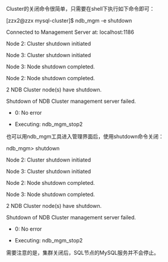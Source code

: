 

Cluster的关闭命令很简单，只需要在shell下执行如下命令即可：

[zzx2@zzx mysql-cluster]$ ndb_mgm -e shutdown

Connected to Management Server at: localhost:1186

Node 2: Cluster shutdown initiated

Node 3: Cluster shutdown initiated

Node 3: Node shutdown completed.

Node 2: Node shutdown completed.

2 NDB Cluster node(s) have shutdown.

Shutdown of NDB Cluster management server failed.

* 0: No error

* Executing: ndb_mgm_stop2

也可以用ndb_mgm工具进入管理界面后，使用shutdown命令关闭：

ndb_mgm> shutdown

Node 2: Cluster shutdown initiated

Node 3: Cluster shutdown initiated

Node 2: Node shutdown completed.

Node 3: Node shutdown completed.

2 NDB Cluster node(s) have shutdown.

Shutdown of NDB Cluster management server failed.

* 0: No error

* Executing: ndb_mgm_stop2

需要注意的是，集群关闭后，SQL节点的MySQL服务并不会停止。



